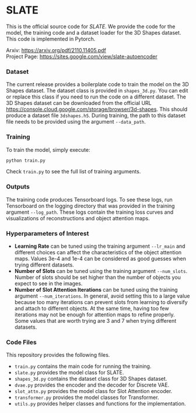 
# SLATE

This is the official source code for _SLATE_. We provide the code for the model, the training code and a dataset loader for the 3D Shapes dataset. This code is implemented in Pytorch.

Arxiv: https://arxiv.org/pdf/2110.11405.pdf <br>
Project Page: https://sites.google.com/view/slate-autoencoder

### Dataset
The current release provides a boilerplate code to train the model on the 3D Shapes dataset. The dataset class is provided in `shapes_3d.py`. You can edit or replace this class if you need to run the code on a different dataset. The 3D Shapes dataset can be downloaded from the official URL https://console.cloud.google.com/storage/browser/3d-shapes. This should produce a dataset file `3dshapes.h5`. During training, the path to this dataset file needs to be provided using the argument `--data_path`.

### Training
To train the model, simply execute:
```bash
python train.py
```
Check `train.py` to see the full list of training arguments.

### Outputs
The training code produces Tensorboard logs. To see these logs, run Tensorboard on the logging directory that was provided in the training argument `--log_path`. These logs contain the training loss curves and visualizations of reconstructions and object attention maps.


### Hyperparameters of Interest
- **Learning Rate** can be tuned using the training argument `--lr_main` and different choices can affect the characteristics of the object attention maps. Values 3e-4 and 1e-4 can be considered as good guesses when trying different datasets.
- **Number of Slots** can be tuned using the training argument `--num_slots`. Number of slots should be set higher than the number of objects you expect to see in the images.
- **Number of Slot Attention Iterations** can be tuned using the training argument `--num_iterations`. In general, avoid setting this to a large value because too many iterations can prevent slots from learning to diversify and attach to different objects. At the same time, having too few iterations may not be enough for attention maps to refine properly. Some values that are worth trying are 3 and 7 when trying different datasets.

### Code Files
This repository provides the following files.
- `train.py` contains the main code for running the training.
- `slate.py` provides the model class for SLATE.
- `shapes_3d.py` contains the dataset class for 3D Shapes dataset.
- `dvae.py` provides the encoder and the decoder for Discrete VAE.
- `slot_attn.py` provides the model class for Slot Attention encoder.
- `transformer.py` provides the model classes for Transformer.
- `utils.py` provides helper classes and functions for the implementation.
